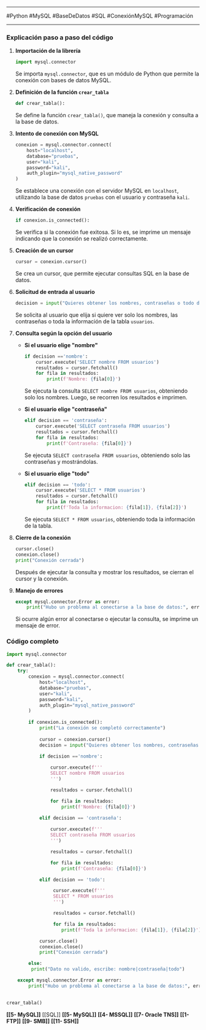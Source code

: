 
---

#Python #MySQL #BaseDeDatos #SQL #ConexiónMySQL #Programación

---

### Explicación paso a paso del código

1. **Importación de la librería**
    
    ```python
    import mysql.connector
    ```
    
    Se importa `mysql.connector`, que es un módulo de Python que permite la conexión con bases de datos MySQL.
    
2. **Definición de la función `crear_tabla`**
    
    ```python
    def crear_tabla():
    ```
    
    Se define la función `crear_tabla()`, que maneja la conexión y consulta a la base de datos.
    
3. **Intento de conexión con MySQL**
    
    ```python
    conexion = mysql.connector.connect(
        host="localhost",
        database="pruebas",
        user="kali",
        password="kali",  
        auth_plugin="mysql_native_password"
    )
    ```
    
    Se establece una conexión con el servidor MySQL en `localhost`, utilizando la base de datos `pruebas` con el usuario y contraseña `kali`.
    
4. **Verificación de conexión**
    
    ```python
    if conexion.is_connected():
    ```
    
    Se verifica si la conexión fue exitosa. Si lo es, se imprime un mensaje indicando que la conexión se realizó correctamente.
    
5. **Creación de un cursor**
    
    ```python
    cursor = conexion.cursor()
    ```
    
    Se crea un cursor, que permite ejecutar consultas SQL en la base de datos.
    
6. **Solicitud de entrada al usuario**
    
    ```python
    decision = input("Quieres obtener los nombres, contraseñas o todo de la base de datos? nombre|contraseña|todo: ")
    ```
    
    Se solicita al usuario que elija si quiere ver solo los nombres, las contraseñas o toda la información de la tabla `usuarios`.
    
7. **Consulta según la opción del usuario**
    
    - **Si el usuario elige "nombre"**
        
        ```python
        if decision =='nombre':
            cursor.execute('SELECT nombre FROM usuarios')
            resultados = cursor.fetchall()
            for fila in resultados:
                print(f'Nombre: {fila[0]}')
        ```
        
        Se ejecuta la consulta `SELECT nombre FROM usuarios`, obteniendo solo los nombres. Luego, se recorren los resultados e imprimen.
        
    - **Si el usuario elige "contraseña"**
        
        ```python
        elif decision == 'contraseña':
            cursor.execute('SELECT contraseña FROM usuarios')
            resultados = cursor.fetchall()
            for fila in resultados:
                print(f'Contraseña: {fila[0]}')
        ```
        
        Se ejecuta `SELECT contraseña FROM usuarios`, obteniendo solo las contraseñas y mostrándolas.
        
    - **Si el usuario elige "todo"**
        
        ```python
        elif decision == 'todo':
            cursor.execute('SELECT * FROM usuarios')
            resultados = cursor.fetchall()
            for fila in resultados:
                print(f'Toda la informacion: {fila[1]}, {fila[2]}')
        ```
        
        Se ejecuta `SELECT * FROM usuarios`, obteniendo toda la información de la tabla.
        
8. **Cierre de la conexión**
    
    ```python
    cursor.close()
    conexion.close()
    print("Conexión cerrada")
    ```
    
    Después de ejecutar la consulta y mostrar los resultados, se cierran el cursor y la conexión.
    
9. **Manejo de errores**
    
    ```python
    except mysql.connector.Error as error: 
        print("Hubo un problema al conectarse a la base de datos:", error)
    ```
    
    Si ocurre algún error al conectarse o ejecutar la consulta, se imprime un mensaje de error.

### Código completo

```python
import mysql.connector

def crear_tabla():
    try:
        conexion = mysql.connector.connect(
            host="localhost",
            database="pruebas",
            user="kali",
            password="kali",  
            auth_plugin="mysql_native_password"
        )
        
        if conexion.is_connected():
            print("La conexión se completó correctamente")
            
            cursor = conexion.cursor()
            decision = input("Quieres obtener los nombres, contraseñas o todo de la base de datos? nombre|contraseña|todo: ")
            
            if decision =='nombre':

                cursor.execute(f'''
                SELECT nombre FROM usuarios
                ''')

                resultados = cursor.fetchall()

                for fila in resultados:
                    print(f'Nombre: {fila[0]}')
            
            elif decision == 'contraseña':

                cursor.execute(f'''
                SELECT contraseña FROM usuarios
                ''')

                resultados = cursor.fetchall()

                for fila in resultados:
                    print(f'Contraseña: {fila[0]}')

            elif decision == 'todo':

                 cursor.execute(f'''
                 SELECT * FROM usuarios
                 ''')

                 resultados = cursor.fetchall()

                 for fila in resultados:
                    print(f'Toda la informacion: {fila[1]}, {fila[2]}')

            cursor.close()
            conexion.close()
            print("Conexión cerrada")

        else:
         print("Dato no valido, escribe: nombre|contraseña|todo")

    except mysql.connector.Error as error: 
        print("Hubo un problema al conectarse a la base de datos:", error)
     

crear_tabla()
```







**[[5- MySQL]]**
[[SQL]]
**[[5- MySQL]]**
**[[4- MSSQL]]** 
**[[7- Oracle TNS]]**
**[[1- FTP]]**
**[[9- SMB]]**
**[[11- SSH]]**